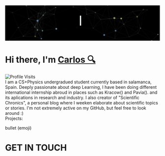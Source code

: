 <!--  -->
<!-- https://codesandbox.io/p/sandbox/readme-introgif-9fjo5?file=%2Fsrc%2Fmain.js%3A1%2C1-35%2C9-->
![Carlos Buustos](Resources/CarlosBuustos.gif)

<div>
  <h1>Hi there, I'm <a href="https://github.com/CarlosBuustos">Carlos 🔍</a></h1>
  <!--  <img src="https://pronoun.cyou/x/y?subject=He&object=Him&height=20">  -->
</div>
<img src="https://img.shields.io/badge/Profile%20Visits-5437-blue?style=for-the-badge" alt="Profile Visits"/>


<div> 
I am a CS+Physics undergradued student currently based in salamanca, Spain. Deeply passionate about deep Learning, I have been doing different international internship abroud in places such as Kracow() and Pavia(). and its aplications in research and industry. I also creator of "Scientific Chronics", a personal blog where I weeken elaborate about scientific topics or stories. I'm not extremely active on my GitHub, but feel free to look around :)
</div>

<div>
   Projects:

   bullet (emoji) 
</div>

<div>
<h1>
GET IN TOUCH
</h1>
</div>


